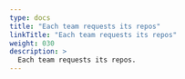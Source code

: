```yaml
---
type: docs
title: "Each team requests its repos"
linkTitle: "Each team requests its repos"
weight: 030
description: >
  Each team requests its repos.
---
```


